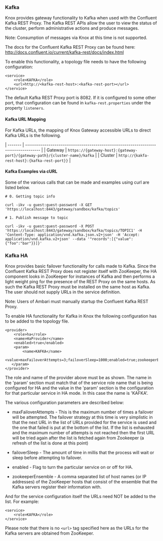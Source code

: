 <!---
   Licensed to the Apache Software Foundation (ASF) under one or more
   contributor license agreements.  See the NOTICE file distributed with
   this work for additional information regarding copyright ownership.
   The ASF licenses this file to You under the Apache License, Version 2.0
   (the "License"); you may not use this file except in compliance with
   the License.  You may obtain a copy of the License at

       https://www.apache.org/licenses/LICENSE-2.0

   Unless required by applicable law or agreed to in writing, software
   distributed under the License is distributed on an "AS IS" BASIS,
   WITHOUT WARRANTIES OR CONDITIONS OF ANY KIND, either express or implied.
   See the License for the specific language governing permissions and
   limitations under the License.
--->

### Kafka ###

Knox provides gateway functionality to Kafka when used with the Confluent Kafka REST Proxy. The Kafka REST APIs allow the user to view the status 
of the cluster, perform administrative actions and produce messages.

<p>Note: Consumption of messages via Knox at this time is not supported.</p>  

The docs for the Confluent Kafka REST Proxy can be found here:
http://docs.confluent.io/current/kafka-rest/docs/index.html

To enable this functionality, a topology file needs to have the following configuration:

    <service>
        <role>KAFKA</role>
        <url>http://<kafka-rest-host>:<kafka-rest-port></url>
    </service>

The default Kafka REST Proxy port is 8082. If it is configured to some other port, that configuration can be found in 
`kafka-rest.properties` under the property `listeners`.

#### Kafka URL Mapping ####

For Kafka URLs, the mapping of Knox Gateway accessible URLs to direct Kafka URLs is the following.

| ------- | ------------------------------------------------------------------------------------- |
| Gateway | `https://{gateway-host}:{gateway-port}/{gateway-path}/{cluster-name}/kafka` |
| Cluster | `http://{kakfa-rest-host}:{kafka-rest-port}}`                               |


#### Kafka Examples via cURL

Some of the various calls that can be made and examples using curl are listed below.

    # 0. Getting topic info
    
    curl -ikv -u guest:guest-password -X GET 'https://localhost:8443/gateway/sandbox/kafka/topics'

    # 1. Publish message to topic
    
    curl -ikv -u guest:guest-password -X POST 'https://localhost:8443/gateway/sandbox/kafka/topics/TOPIC1' -H 'Content-Type: application/vnd.kafka.json.v2+json' -H 'Accept: application/vnd.kafka.v2+json' --data '"records":[{"value":{"foo":"bar"}}]}'

### Kafka HA ###

Knox provides basic failover functionality for calls made to Kafka. Since the Confluent Kafka REST Proxy does not register
itself with ZooKeeper, the HA component looks in ZooKeeper for instances of Kafka and then performs a light weight ping for
the presence of the REST Proxy on the same hosts. As such the Kafka REST Proxy must be installed on the same host as Kafka.
The user should not supply URLs in the service definition.  

Note: Users of Ambari must manually startup the Confluent Kafka REST Proxy.

To enable HA functionality for Kafka in Knox the following configuration has to be added to the topology file.

    <provider>
        <role>ha</role>
        <name>HaProvider</name>
        <enabled>true</enabled>
        <param>
            <name>KAFKA</name>
            <value>maxFailoverAttempts=3;failoverSleep=1000;enabled=true;zookeeperEnsemble=machine1:2181,machine2:2181,machine3:2181</value>
       </param>
    </provider>

The role and name of the provider above must be as shown. The name in the 'param' section must match that of the service
role name that is being configured for HA and the value in the 'param' section is the configuration for that particular
service in HA mode. In this case the name is 'KAFKA'.

The various configuration parameters are described below:

* maxFailoverAttempts -
This is the maximum number of times a failover will be attempted. The failover strategy at this time is very simplistic
in that the next URL in the list of URLs provided for the service is used and the one that failed is put at the bottom
of the list. If the list is exhausted and the maximum number of attempts is not reached then the first URL will be tried
again after the list is fetched again from Zookeeper (a refresh of the list is done at this point)

* failoverSleep -
The amount of time in millis that the process will wait or sleep before attempting to failover.

* enabled -
Flag to turn the particular service on or off for HA.

* zookeeperEnsemble -
A comma separated list of host names (or IP addresses) of the ZooKeeper hosts that consist of the ensemble that the Kafka
servers register their information with. 

And for the service configuration itself the URLs need NOT be added to the list. For example:

    <service>
        <role>KAFKA</role>
    </service>

Please note that there is no `<url>` tag specified here as the URLs for the Kafka servers are obtained from ZooKeeper.
